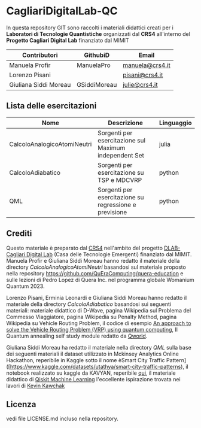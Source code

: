 # CagliariDigitalLab-QC

In questa repository GIT sono raccolti i materiali didattici creati per i **Laboratori di Tecnologie Quantistiche** organizzati dal **CRS4** all'interno del **Progetto Cagliari Digital Lab** finanziato dal MIMIT 



| Contributori                 |      GithubiD         |        Email       |
|-----------------------------|-----------------------|--------------------|
| Manuela Profir               |    ManuelaPro              |  manuela@crs4.it   |
| Lorenzo Pisani                 |                      |   pisani@crs4.it   |
| Giuliana Siddi Moreau         |   GSiddiMoreau        |  julie@crs4.it     |

## Lista delle esercitazioni


| Nome                        |  Descrizione          |  Linguaggio        |                               
|-----------------------------|-----------------------|--------------------|
| CalcoloAnalogicoAtomiNeutri |    Sorgenti per esercitazione sul Maximum independent Set | julia |
| CalcoloAdiabatico |    Sorgenti per esercitazione su TSP e MDCVRP | python |
| QML |    Sorgenti per esercitazione su regressione e previsione  | python |



## Crediti
Questo materiale è preparato dal [CRS4](https://www.crs4.it/) nell'ambito del progetto [DLAB-Cagliari Digital Lab](https://www.cagliaridlab.it) (Casa delle Tecnologie Emergenti) finanziato dal MIMIT.
Manuela Profir e Giuliana Siddi Moreau hanno redatto il materiale della directory _CalcoloAnalogicoAtomiNeutri_ basandosi sul materiale proposto nella repository  https://github.com/QuEraComputing/quera-education  e sulle lezioni di Pedro Lopez di Quera Inc. nel programma globale Womanium Quantum 2023.

Lorenzo Pisani, Erminia Leonardi e Giuliana Siddi Moreau hanno redatto il materiale della directory _CalcoloAdiabatico_ basandosi sui seguenti materiali: materiale didattico di D-Wave, pagina Wikipedia sul Problema del Commesso Viaggiatore, pagina Wikipedia su Penalty Method, pagina Wikipedia su Vehicle Routing Problem, il codice di esempio [An approach to solve the Vehicle Routing Problem (VRP) using quantum computing](https://github.com/dwave-examples/D-Wave-VRP), Il Quantum annealing self study module redatto da [Qworld](https://qworld.net/).

Giuliana Siddi Moreau ha redatto il materiale nella directory _QML_ sulla base dei seguenti materiali il dataset utilizzato in Mckinsey Analytics Online Hackathon, reperibile in Kaggle sotto il nome èSmart City Traffic Pattern]([https://www.kaggle.com/datasets/utathya/smart-city-traffic-patterns), il notebook realizzato su kaggle da KAVYAN, reperibile [qui](https://www.kaggle.com/code/kavya2004/traffic-pattern-prediction-96), il materiale didattico di [Qiskit Machine Learning](https://qiskit-community.github.io/qiskit-machine-learning/tutorials/02_neural_network_classifier_and_regressor.html)
l'eccellente ispirazione trovata nei lavori di [Kevin Kawchak](https://github.com/kevinkawchak)


## Licenza
vedi file LICENSE.md incluso nella repository.

